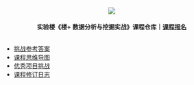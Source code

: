 <div align="center">
  <h1><img src="https://static.shiyanlou.com/img/louplus/louplus_logo.png"></h1>
  <b>实验楼《楼+ 数据分析与挖掘实战》课程仓库｜<a href="https://www.shiyanlou.com/louplus/dm">课程报名</a></b>
</div>

<br />

- [挑战参考答案](https://github.com/shiyanlou/louplus-dm/tree/master/Answers)
- [课程思维导图](https://github.com/shiyanlou/louplus-dm/tree/master/Mindmaps)
- [优秀项目挑战](https://github.com/shiyanlou/louplus-dm/tree/master/Assignments)
- [课程修订日志](https://github.com/shiyanlou/louplus-dm/wiki/CHANGELOG)
